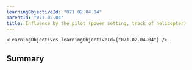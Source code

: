 ```yaml
---
learningObjectiveId: "071.02.04.04"
parentId: "071.02.04"
title: Influence by the pilot (power setting, track of helicopter)
---
```


```tsx eval
<LearningObjectives learningObjectiveId={"071.02.04.04"} />
```

## Summary
